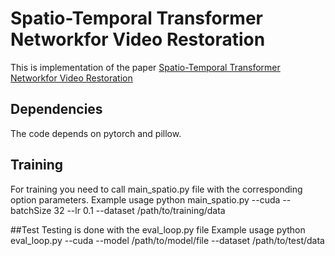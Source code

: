 # Spatio-Temporal Transformer Networkfor Video Restoration
This is implementation of the paper [Spatio-Temporal Transformer Networkfor Video Restoration](https://www.google.com/url?sa=t&rct=j&q=&esrc=s&source=web&cd=1&cad=rja&uact=8&ved=2ahUKEwiOq8qu-eHiAhXIlIsKHbdGCHwQFjAAegQIAhAC&url=http%3A%2F%2Fopenaccess.thecvf.com%2Fcontent_ECCV_2018%2Fpapers%2FTae_Hyun_Kim_Spatio-temporal_Transformer_Network_ECCV_2018_paper.pdf&usg=AOvVaw0lhDjBkIQbpuxCIE3k9a0Q)
## Dependencies
The code depends on pytorch and pillow.

## Training
For training you need to call main_spatio.py file with the corresponding option parameters.
Example usage
python main_spatio.py --cuda --batchSize 32 --lr 0.1 --dataset /path/to/training/data

##Test
Testing is done with the eval_loop.py file
Example usage
python eval_loop.py --cuda --model /path/to/model/file --dataset /path/to/test/data
